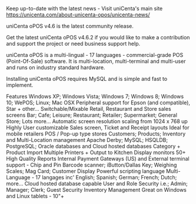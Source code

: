 Keep up-to-date with the latest news - Visit uniCenta's main site https://unicenta.com/about-unicenta-opos/unicenta-news/

uniCenta oPOS v4.6 is the latest community release.

Get the latest uniCenta oPOS v4.6.2 if you would like to make a contribution and support the project or need business support help.

uniCenta oPOS is a multi-lingual - 17 languages - commercial-grade POS (Point-Of-Sale) software. It is multi-location, multi-terminal and multi-user and runs on industry standard hardware.

Installing uniCenta oPOS requires MySQL and is simple and fast to implement.

Features
Windows XP; Windows Vista; Windows 7; Windows 8; Windows 10; WePOS; Linux; Mac OSX
Peripheral support for Epson (and compatible), Star + other...
Switchable/Mixable Retail, Restaurant and Store sales screens
Bar; Cafe; Leisure; Restaurant; Retailer; Supermarket; General Store; Lots more...
Automatic screen resolution scaling from 1024 x 768 up
Highly User customizable Sales screen, Ticket and Receipt layouts
Ideal for mobile retailers POS / Pop-up type stores
Customers; Products; Inventory and Multi-Location management
Apache Derby; MySQL; HSQLDB; PostgreSQL; Oracle databases and Cloud hosted databases
Category + Product Import
Multiple Printers + Output to Kitchen Display monitors
50+ High Quality Reports
Internal Payment Gateways (US) and External terminal support - Chip and Pin
Barcode scanner; iButton/Dallas Key; Weighing Scales; Mag Card; Customer Display
Powerful scripting language
Multi-Language - 17 langages inc' English; Spanish; German; French; Dutch; more...
Cloud hosted database capable
User and Role Security i.e.; Admin; Manager; Clerk; Guest Security
Inventory Management
Great on Windows and Linux tablets - 10"+
